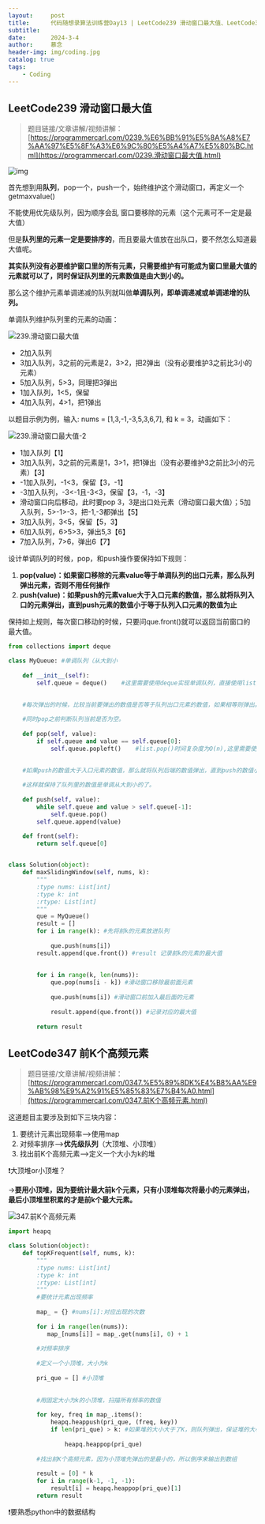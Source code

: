 ```yaml
---
layout:     post   				    
title:      代码随想录算法训练营Day13 | LeetCode239 滑动窗口最大值、LeetCode347 前K个高频元素
subtitle:   
date:       2024-3-4				
author:     慕念 						
header-img: img/coding.jpg
catalog: true 						
tags:								
    - Coding
---
```


## LeetCode239 滑动窗口最大值

> 题目链接/文章讲解/视频讲解：[https://programmercarl.com/0239.%E6%BB%91%E5%8A%A8%E7%AA%97%E5%8F%A3%E6%9C%80%E5%A4%A7%E5%80%BC.html](https://programmercarl.com/0239.滑动窗口最大值.html) 

![img](https://munian-1308672375.cos.ap-shanghai.myqcloud.com/images/202403042121610.png)

首先想到用**队列**，pop一个，push一个，始终维护这个滑动窗口，再定义一个getmaxvalue()

不能使用优先级队列，因为顺序会乱 窗口要移除的元素（这个元素可不一定是最大值）

但是**队列里的元素一定是要排序的**，而且要最大值放在出队口，要不然怎么知道最大值呢。

**其实队列没有必要维护窗口里的所有元素，只需要维护有可能成为窗口里最大值的元素就可以了，同时保证队列里的元素数值是由大到小的。**

那么这个维护元素单调递减的队列就叫做**单调队列，即单调递减或单调递增的队列。**

单调队列维护队列里的元素的动画：

![239.滑动窗口最大值](https://munian-1308672375.cos.ap-shanghai.myqcloud.com/images/202403042128333.gif)

- 2加入队列
- 3加入队列，3之前的元素是2，3>2，把2弹出（没有必要维护3之前比3小的元素）
- 5加入队列，5>3，同理把3弹出
- 1加入队列，1<5，保留
- 4加入队列，4>1，把1弹出

以题目示例为例，输入: nums = [1,3,-1,-3,5,3,6,7], 和 k = 3，动画如下：

![239.滑动窗口最大值-2](https://munian-1308672375.cos.ap-shanghai.myqcloud.com/images/202403042134630.gif)

- 1加入队列【1】
- 3加入队列，3之前的元素是1，3>1，把1弹出（没有必要维护3之前比3小的元素）【3】
- -1加入队列，-1<3，保留【3，-1】
- -3加入队列，-3<-1且-3<3，保留【3，-1，-3】
- 滑动窗口向后移动，此时要pop 3，3是出口处元素（滑动窗口最大值）；5加入队列，5>-1>-3，把-1,-3都弹出【5】
- 3加入队列，3<5，保留【5，3】
- 6加入队列，6>5>3，弹出5,3【6】
- 7加入队列，7>6，弹出6【7】

设计单调队列的时候，pop，和push操作要保持如下规则：

1. **pop(value)：如果窗口移除的元素value等于单调队列的出口元素，那么队列弹出元素，否则不用任何操作**
2. **push(value)：如果push的元素value大于入口元素的数值，那么就将队列入口的元素弹出，直到push元素的数值小于等于队列入口元素的数值为止**

保持如上规则，每次窗口移动的时候，只要问que.front()就可以返回当前窗口的最大值。

```python
from collections import deque

class MyQueue: #单调队列（从大到小
    
    def __init__(self):
        self.queue = deque()    #这里需要使用deque实现单调队列，直接使用list会超时
        

    #每次弹出的时候，比较当前要弹出的数值是否等于队列出口元素的数值，如果相等则弹出。
    
    #同时pop之前判断队列当前是否为空。
    
    def pop(self, value):
        if self.queue and value == self.queue[0]:
            self.queue.popleft()    #list.pop()时间复杂度为O(n),这里需要使用collections.deque()
            

    #如果push的数值大于入口元素的数值，那么就将队列后端的数值弹出，直到push的数值小于等于队列入口元素的数值为止。
    
    #这样就保持了队列里的数值是单调从大到小的了。
    
    def push(self, value):
        while self.queue and value > self.queue[-1]:
            self.queue.pop()
        self.queue.append(value)

    def front(self):
        return self.queue[0]
        

class Solution(object):
    def maxSlidingWindow(self, nums, k):
        """
        :type nums: List[int]
        :type k: int
        :rtype: List[int]
        """
        que = MyQueue()
        result = []
        for i in range(k): #先将前k的元素放进队列
            
            que.push(nums[i])
        result.append(que.front()) #result 记录前k的元素的最大值
        
        
        for i in range(k, len(nums)):
            que.pop(nums[i - k]) #滑动窗口移除最前面元素
            
            que.push(nums[i]) #滑动窗口前加入最后面的元素
            
            result.append(que.front()) #记录对应的最大值
            
        return result


```



## LeetCode347 前K个高频元素

> 题目链接/文章讲解/视频讲解：[https://programmercarl.com/0347.%E5%89%8DK%E4%B8%AA%E9%AB%98%E9%A2%91%E5%85%83%E7%B4%A0.html](https://programmercarl.com/0347.前K个高频元素.html)  

这道题目主要涉及到如下三块内容：

1. 要统计元素出现频率-->使用map
2. 对频率排序-->**优先级队列**（大顶堆、小顶堆）
3. 找出前K个高频元素-->定义一个大小为k的堆



❗大顶堆or小顶堆？

->**要用小顶堆，因为要统计最大前k个元素，只有小顶堆每次将最小的元素弹出，最后小顶堆里积累的才是前k个最大元素。**

![347.前K个高频元素](https://munian-1308672375.cos.ap-shanghai.myqcloud.com/images/202403042206037.jpeg)



```python
import heapq

class Solution(object):
    def topKFrequent(self, nums, k):
        """
        :type nums: List[int]
        :type k: int
        :rtype: List[int]
        """
        #要统计元素出现频率
        
        map_ = {} #nums[i]:对应出现的次数
        
        for i in range(len(nums)):
           map_[nums[i]] = map_.get(nums[i], 0) + 1   
        
        #对频率排序
        
        #定义一个小顶堆，大小为k
        
        pri_que = [] #小顶堆
        
        
        #用固定大小为k的小顶堆，扫描所有频率的数值
        
        for key, freq in map_.items():
            heapq.heappush(pri_que, (freq, key))
            if len(pri_que) > k: #如果堆的大小大于了K，则队列弹出，保证堆的大小一直为k
                
                heapq.heappop(pri_que)
        
        #找出前K个高频元素，因为小顶堆先弹出的是最小的，所以倒序来输出到数组
        
        result = [0] * k
        for i in range(k-1, -1, -1):
            result[i] = heapq.heappop(pri_que)[1]
        return result            
```

❗要熟悉python中的数据结构

